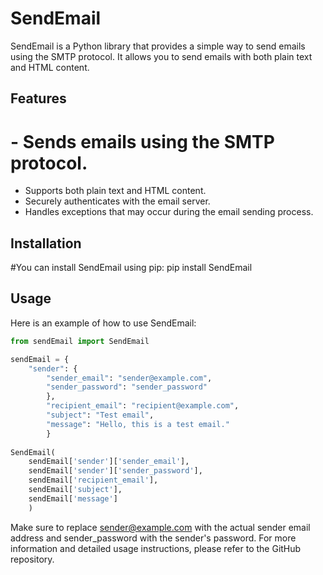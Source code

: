# SendEmail
                    
SendEmail is a Python library that provides a simple way to send emails using the SMTP protocol. It allows you to send emails with both plain text and HTML content.

## Features
# - Sends emails using the SMTP protocol.
- Supports both plain text and HTML content.
- Securely authenticates with the email server.
- Handles exceptions that may occur during the email sending process.

## Installation
#You can install SendEmail using pip:
pip install SendEmail

## Usage
Here is an example of how to use SendEmail:

```python
from sendEmail import SendEmail

sendEmail = {
    "sender": {
        "sender_email": "sender@example.com",
        "sender_password": "sender_password"
        },
        "recipient_email": "recipient@example.com",
        "subject": "Test email",
        "message": "Hello, this is a test email."
        }
        
SendEmail(
    sendEmail['sender']['sender_email'],
    sendEmail['sender']['sender_password'],
    sendEmail['recipient_email'],
    sendEmail['subject'],
    sendEmail['message']
    )
```
         
Make sure to replace sender@example.com with the actual sender email address and sender_password with the sender's password.
For more information and detailed usage instructions, please refer to the GitHub repository.
